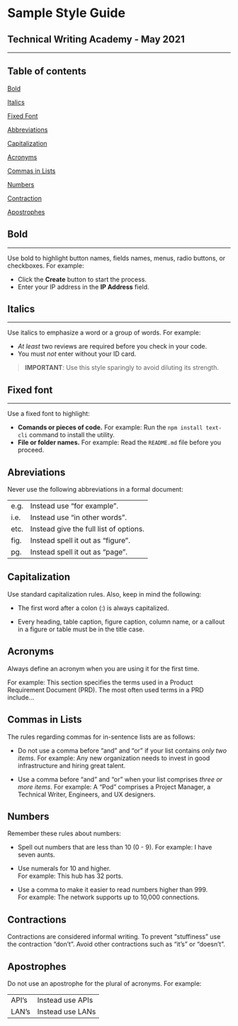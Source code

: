 # Sample Style Guide
## Technical Writing Academy - May 2021 <br>
--------

## Table of contents<br>

[Bold](#Bold)

[Italics](#Italics)

[Fixed Font](#FixedFont)

[Abbreviations](#Abbreviations)

[Capitalization](#Capitalization)

[Acronyms](#Acronyms)

[Commas in Lists](#CommasInLists)

[Numbers](#Numbers)

[Contraction](#Contraction)

[Apostrophes](#Apostrophes)


## Bold
----------
Use bold to highlight button names, fields names, menus, radio buttons, or checkboxes. For
example:

* Click the **Create** button to start the process.
* Enter your IP address in the **IP Address** field.


## Italics
-----

Use italics to emphasize a word or a group of words. For example:

* *At least* two reviews are required before you check in your code.
* You must *not* enter without your ID card.

> **IMPORTANT**: Use this style sparingly to avoid diluting its strength.

## Fixed font
-----

Use a fixed font to highlight:
* **Comands or pieces of code.** For example:
Run the `npm install text-cli` command to install the utility.
* **File or folder names.** For example: Read the `README.md` file before you proceed.

## Abreviations  

Never use the following abbreviations in a formal document:

| |  |
| :--- | :--- |
| e.g.      | Instead use “for example”.       |
|  i.e.   | Instead use “in other words”.        |
| etc. | Instead give the full list of options. |
| fig. | Instead spell it out as “figure”. |
| pg. | Instead spell it out as “page”.|  

## Capitalization  

Use standard capitalization rules. Also, keep in mind the following:

* The first word after a colon (:) is always capitalized.

* Every heading, table caption, figure caption, column name, or a callout in a figure or table
must be in the title case.  

## Acronyms
Always define an acronym when you are using it for the first time.

For example: This section specifies the terms used in a Product Requirement Document (PRD).
The most often used terms in a PRD include…

## Commas in Lists  
The rules regarding commas for in-sentence lists are as follows:

* Do not use a comma before “and” and “or” if your list contains *only two items*. For example:
Any new organization needs to invest in good infrastructure and hiring great talent.

* Use a comma before “and” and “or” when your list comprises *three or more items*. For
example: A “Pod” comprises a Project Manager, a Technical Writer, Engineers, and UX
designers.  

## Numbers

Remember these rules about numbers:

* Spell out numbers that are less than 10 (0 - 9). For example: I have seven aunts.

* Use numerals for 10 and higher.  
    For example: This hub has 32 ports.

* Use a comma to make it easier to read numbers higher than 999.  
    For example: The network supports up to 10,000 connections.

## Contractions  
Contractions are considered informal writing. To prevent “stuffiness” use the contraction
“don’t”. Avoid other contractions such as “it’s” or “doesn’t”.

## Apostrophes
Do not use an apostrophe for the plural of acronyms. For example:

| | |
| :--- | :--- |
| API’s | Instead use APIs |
| LAN’s | Instead use LANs |